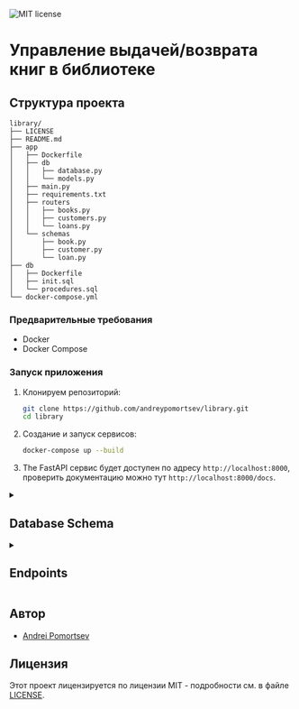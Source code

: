 ![MIT license](https://img.shields.io/badge/License-MIT-blue.svg)
# Управление выдачей/возврата книг в библиотеке

## Структура проекта

```
library/
├── LICENSE
├── README.md
├── app
│   ├── Dockerfile
│   ├── db
│   │   ├── database.py
│   │   └── models.py
│   ├── main.py
│   ├── requirements.txt
│   ├── routers
│   │   ├── books.py
│   │   ├── customers.py
│   │   └── loans.py
│   └── schemas
│       ├── book.py
│       ├── customer.py
│       └── loan.py
├── db
│   ├── Dockerfile
│   ├── init.sql
│   └── procedures.sql
└── docker-compose.yml
```

### Предварительные требования

- Docker
- Docker Compose

### Запуск приложения

1. Клонируем репозиторий:
   ```sh
   git clone https://github.com/andreypomortsev/library.git
   cd library
   ```

2. Создание и запуск сервисов:
   ```sh
   docker-compose up --build
   ```

3. The FastAPI сервис будет доступен по адресу `http://localhost:8000`, проверить документацию можно тут `http://localhost:8000/docs`.

<details>
  <summary><h2>Database Schema</h2></summary>

   #### Here is a representation of the database schema for the project:

### Table: `customers`

| Column       | Type          | Constraints                    |
|--------------|---------------|--------------------------------|
| id           | SERIAL        | PRIMARY KEY                    |
| name         | VARCHAR(100)  | NOT NULL                       |
| last_name    | VARCHAR(100)  | NOT NULL                       |
| middle_name  | VARCHAR(100)  |                                |
| birth_year   | INTEGER       | NOT NULL                       |
| is_author    | BOOLEAN       | NOT NULL, DEFAULT FALSE        |

### Table: `books`

| Column    | Type         | Constraints                         |
|-----------|--------------|-------------------------------------|
| id        | SERIAL       | PRIMARY KEY                         |
| title     | VARCHAR(255) | NOT NULL                            |
| author_id | INTEGER      | REFERENCES customers(id)            |
| genre     | VARCHAR(255) | NOT NULL                            |
| year      | INTEGER      | NOT NULL                            |
| status    | BOOLEAN      | NOT NULL, DEFAULT TRUE              |

### Table: `loans`

| Column      | Type    | Constraints                          |
|-------------|---------|--------------------------------------|
| id          | SERIAL  | PRIMARY KEY                          |
| book_id     | INTEGER | REFERENCES books(id), NOT NULL       |
| user_id     | INTEGER | REFERENCES customers(id), NOT NULL   |
| loan_date   | DATE    | NOT NULL, DEFAULT CURRENT_DATE       |
| return_date | DATE    | DEFAULT NULL                         |
</details>

<details>
  <summary><h2>Endpoints</h2></summary>

   ### Пользователи
- **POST /user/create**: Создать нового пользователя
  - *Тело запроса*:
     ```json
    {
      "name": "Имя",
      "last_name": "Фамилия",
      "middle_name": "Отчество",
      "birth_year": 1990,
    }
    ```
  - *Ответ*: JSON с созданным пользователем
    ```json
    {
      "id": 1,
      "name": "Имя",
      "last_name": "Фамилия",
      "middle_name": "Отчество",
      "birth_year": 1990,
      "is_author": false
    }
    ```

- **POST /user/create**: Создать нового автора
  - *Тело запроса*:
     ```json
       {
         "name": "Имя Автора",
         "last_name": "Фамилия Автора",
         "middle_name": "Отчество Автора",
         "birth_year": 1990,
         "is_author": true
       }
    ```
  - *Ответ*: JSON с созданным пользователем
    ```json
    {
      "id": 2,
      "name": "Имя Автора",
      "last_name": "Фамилия Автора",
      "middle_name": "Отчество Автора",
      "birth_year": 1990,
      "is_author": true
    }
    ```

- **PUT /user/{user_id}/edit**: Изменить данные автора по ID
  - *Параметры пути*: `user_id` - ID автора для изменения
  - *Тело запроса*: JSON с обновленными данными автора (необязательные поля)
    ```json
    {
      "name": "Новое Имя",
      "last_name": "Новая Фамилия",
      "middle_name": "Новое Отчество",
      "birth_year": 1995,
      "is_author": false
    }
    ```
  - *Ответ*: JSON с обновленными данными автора
    ```json
    {
      "id": 1,
      "name": "Новое Имя",
      "last_name": "Новая Фамилия",
      "middle_name": "Новое Отчество",
      "birth_year": 1995,
      "is_author": false
    }
    ```

- **GET /user/{user_id}**: Получить пользователя по ID
  - *Параметры пути*: `user_id` - ID пользователя для получения данных
  - *Ответ*: JSON с данными пользователя по указанному ID
    ```json
    {
      "id": 1,
      "name": "Новое Имя",
      "last_name": "Новая Фамилия",
      "middle_name": "Новое Отчество",
      "birth_year": 1995,
      "is_author": false
    }
    ```

- **GET /users/**: Получить список всех авторов с пагинацией
  - *Параметры запроса*:
    - `skip` (optional, default=0): Количество записей, которые следует пропустить в начале списка.
    - `limit` (optional, default=50): Максимальное количество записей, которые следует вернуть (ограничение на количество записей).
  - *Ответ*: JSON со списком авторов согласно указанным параметрам пагинации.
    ```json
    [
      {
        "id": 2,
        "name": "Имя Автора",
        "last_name": "Фамилия Автора",
        "middle_name": "Отчество Автора",
        "birth_year": 1990,
        "is_author": true
      }
    ]
    ```
  - *Описание*: Этот эндпоинт возвращает список всех авторов с возможностью пагинации. Параметры `skip` и `limit` позволяют пропустить определенное количество записей в начале списка и ограничить количество возвращаемых записей, соответственно.
### Книги

- **POST /books/create**: Создание новой книги
  - *Тело запроса*:
     ```json
    {
      "title": "It",
      "author_id": "1",
      "genre": "Horror",
      "year": 1985,
      "status": true
    }
    ```
  - *Ответ*: JSON с созданной книгой
    ```json
    {
      "id": 1,
      "title": "It",
      "author_id": "1",
      "genre": "Horror",
      "year": 1985,
      "status": true
    }
    ```

- **PUT /books/{book_id}/edit**: Изменить данные книги по ID
  - *Параметры пути*: `book_id` - ID книги для изменения
  - *Тело запроса*: JSON с обновленными данными книги (необязательные поля)
    ```json
    {
      "title": "Новое Название",
      "author_id": "1",
      "genre": "Новый жанр",
      "year": 1986,
      "status": false
    }
    ```
  - *Ответ*: JSON с обновленными данными книги
    ```json
    {
      "id": 1,
      "title": "Новое Название",
      "author_id": "1",
      "genre": "Новый жанр",
      "year": 1986,
      "status": false
    }
    ```

- **GET /books/{book_id}**: Получить книгу по ID
  - *Параметры пути*: `book_id` - ID книги для получения данных
  - *Ответ*: JSON с данными книги по указанному ID
    ```json
    {
      "id": 1,
      "title": "Новое Название",
      "author_id": "1",
      "genre": "Новый жанр",
      "year": 1986,
      "status": false
    }
    ```

### Аренда книг
- **POST /loans/create**: Создание сдачи книги в аренду
  - *Тело запроса*:
     ```json
    {
      "id": 1,
      "book_id": 1,
      "user_id": 1,
      "loan_date": "2024-06-01"
    }
    ```
  - *Ответ*: JSON с созданным арендой
    ```json
    {
      "id": 1,
      "book_id": 1,
      "user_id": 1,
      "loan_date": "2024-06-01",
      "return_date": null
    }
    ```

- **PUT /loans/{book_id}/edit**: Вернуть книгу по ID
  - *Параметры пути*: `book_id` - ID книги для изменения
  - *Тело запроса*: JSON с ID книги и датой возврата (необязательное поле)
    ```json
    {
      "book_id": 1,
      "return_date": "2024-06-13"
    }
    ```
  - *Ответ*: JSON с обновленными данными аренды
    ```json
    {
      "id": 1,
      "book_id": 1,
      "user_id": 1,
      "loan_date": "2024-06-01",
      "return_date": "2024-06-13"
    }
    ```

- **GET /loans/**: Получить список всех аренд с пагинацией
  - *Параметры запроса*:
    - `skip` (optional, default=0): Количество записей, которые следует пропустить в начале списка.
    - `limit` (optional, default=50): Максимальное количество записей, которые следует вернуть (ограничение на количество записей).
  - *Ответ*: JSON с данными книги по указанному ID
    ```json
    [
       {
         "id": 1,
         "book_id": 1,
         "user_id": 1,
         "loan_date": "2024-06-01",
         "return_date": "2024-06-13"
       }
    ]
    ```
</details>

## Автор

- [Andrei Pomortsev](https://www.linkedin.com/in/andreypomortsev/)

## Лицензия

Этот проект лицензируется по лицензии MIT - подробности см. в файле [LICENSE](./LICENSE).
